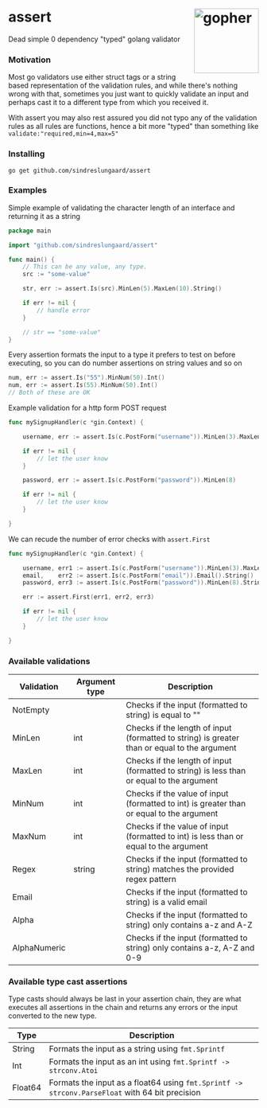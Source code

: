# assert <img src="https://storage.googleapis.com/gopherizeme.appspot.com/gophers/1dc4851c11e2ec6e05533c2e7d87df1687cf97fc.png" alt="gopher" width="130" align="right">

Dead simple 0 dependency "typed" golang validator

### Motivation

Most go validators use either struct tags or a string based representation of the validation rules, and while there's nothing wrong with that, sometimes you just want to quickly validate an input and perhaps cast it to a different type from which you received it.

With assert you may also rest assured you did not typo any of the validation rules as all rules are functions, hence a bit more "typed" than something like `validate:"required,min=4,max=5"`

### Installing

```
go get github.com/sindreslungaard/assert
```

### Examples

Simple example of validating the character length of an interface and returning it as a string

```go
package main

import "github.com/sindreslungaard/assert"

func main() {
    // This can be any value, any type.
    src := "some-value"

    str, err := assert.Is(src).MinLen(5).MaxLen(10).String()

    if err != nil {
        // handle error
    }

    // str == "some-value"
}
```

Every assertion formats the input to a type it prefers to test on before executing, so you can do number assertions on string values and so on

```go
num, err := assert.Is("55").MinNum(50).Int()
num, err := assert.Is(55).MinNum(50).Int()
// Both of these are OK
```

Example validation for a http form POST request

```go
func mySignupHandler(c *gin.Context) {

    username, err := assert.Is(c.PostForm("username")).MinLen(3).MaxLen(20).AlphaNumeric().String()

    if err != nil {
        // let the user know
    }

    password, err := assert.Is(c.PostForm("password")).MinLen(8)

    if err != nil {
        // let the user know
    }

}
```

We can recude the number of error checks with `assert.First`

```go
func mySignupHandler(c *gin.Context) {

    username, err1 := assert.Is(c.PostForm("username")).MinLen(3).MaxLen(20).AlphaNumeric().String()
    email,    err2 := assert.Is(c.PostForm("email")).Email().String()
    password, err3 := assert.Is(c.PostForm("password")).MinLen(8).String()

    err := assert.First(err1, err2, err3)

    if err != nil {
        // let the user know
    }

}
```

### Available validations

| Validation   | Argument type | Description                                                                                  |
| ------------ | ------------- | -------------------------------------------------------------------------------------------- |
| NotEmpty     |               | Checks if the input (formatted to string) is equal to ""                                     |
| MinLen       | int           | Checks if the length of input (formatted to string) is greater than or equal to the argument |
| MaxLen       | int           | Checks if the length of input (formatted to string) is less than or equal to the argument    |
| MinNum       | int           | Checks if the value of input (formatted to int) is greater than or equal to the argument     |
| MaxNum       | int           | Checks if the value of input (formatted to int) is less than or equal to the argument        |
| Regex        | string        | Checks if the input (formatted to string) matches the provided regex pattern                 |
| Email        |               | Checks if the input (formatted to string) is a valid email                                   |
| Alpha        |               | Checks if the input (formatted to string) only contains a-z and A-Z                          |
| AlphaNumeric |               | Checks if the input (formatted to string) only contains a-z, A-Z and 0-9                     |

### Available type cast assertions

Type casts should always be last in your assertion chain, they are what executes all assertions in the chain and returns any errors or the input converted to the new type.

| Type    | Description                                                                                    |
| ------- | ---------------------------------------------------------------------------------------------- |
| String  | Formats the input as a string using `fmt.Sprintf`                                              |
| Int     | Formats the input as an int using `fmt.Sprintf -> strconv.Atoi`                                |
| Float64 | Formats the input as a float64 using `fmt.Sprintf -> strconv.ParseFloat` with 64 bit precision |
